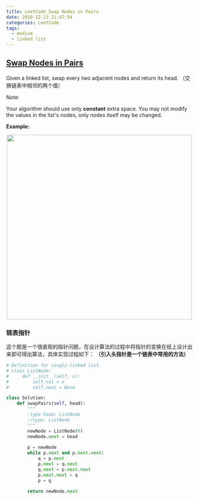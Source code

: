 ```yaml
---
title: LeetCode_Swap Nodes in Pairs
date: 2018-12-13 21:47:54
categories: LeetCode
tags: 
  - medium
  - linked list
---
```


## [Swap Nodes in Pairs](https://leetcode.com/problems/swap-nodes-in-pairs/)

Given a linked list, swap every two adjacent nodes and return its head.
（交换链表中相邻的两个值）

<!--more-->

Note:

Your algorithm should use only **constant** extra space.
You may not modify the values in the list's nodes, only nodes itself may be changed.

**Example:**

<div align=center>
	<img src="/images/leetcode_24.png" width = "500" align=center/>
</div>


### 链表指针
这个题是一个很直观的指针问题，在设计算法的过程中将指针的变换在纸上设计出来即可得出算法，具体实现过程如下：
**（引入头指针是一个链表中常用的方法）**

```python
# Definition for singly-linked list.
# class ListNode:
#     def __init__(self, x):
#         self.val = x
#         self.next = None

class Solution:
    def swapPairs(self, head):
        """
        :type head: ListNode
        :rtype: ListNode
        """
        newNode = ListNode(0)
        newNode.next = head
        
        p = newNode
        while p.next and p.next.next:
            q = p.next
            p.next = q.next
            q.next = p.next.next
            p.next.next = q
            p = q
               
        return newNode.next
```

